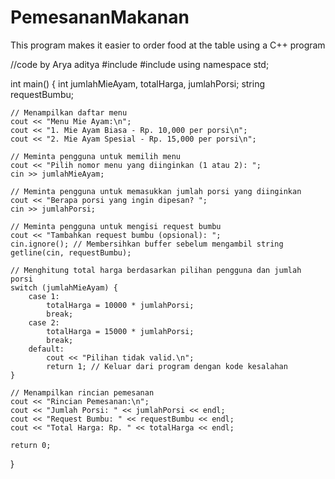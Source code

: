 # PemesananMakanan
This program makes it easier to order food at the table using a C++ program


//code by Arya aditya 
#include <iostream>
#include <string>
using namespace std;

int main() {
    int jumlahMieAyam, totalHarga, jumlahPorsi;
    string requestBumbu;

    // Menampilkan daftar menu
    cout << "Menu Mie Ayam:\n";
    cout << "1. Mie Ayam Biasa - Rp. 10,000 per porsi\n";
    cout << "2. Mie Ayam Spesial - Rp. 15,000 per porsi\n";

    // Meminta pengguna untuk memilih menu
    cout << "Pilih nomor menu yang diinginkan (1 atau 2): ";
    cin >> jumlahMieAyam;

    // Meminta pengguna untuk memasukkan jumlah porsi yang diinginkan
    cout << "Berapa porsi yang ingin dipesan? ";
    cin >> jumlahPorsi;

    // Meminta pengguna untuk mengisi request bumbu
    cout << "Tambahkan request bumbu (opsional): ";
    cin.ignore(); // Membersihkan buffer sebelum mengambil string
    getline(cin, requestBumbu);

    // Menghitung total harga berdasarkan pilihan pengguna dan jumlah porsi
    switch (jumlahMieAyam) {
        case 1:
            totalHarga = 10000 * jumlahPorsi;
            break;
        case 2:
            totalHarga = 15000 * jumlahPorsi;
            break;
        default:
            cout << "Pilihan tidak valid.\n";
            return 1; // Keluar dari program dengan kode kesalahan
    }

    // Menampilkan rincian pemesanan
    cout << "Rincian Pemesanan:\n";
    cout << "Jumlah Porsi: " << jumlahPorsi << endl;
    cout << "Request Bumbu: " << requestBumbu << endl;
    cout << "Total Harga: Rp. " << totalHarga << endl;

    return 0;
}
